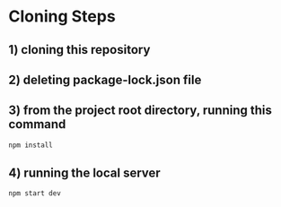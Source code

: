 # Cloning Steps

## 1) cloning this repository 

## 2) deleting package-lock.json file

## 3) from the project root directory, running this command

```js
npm install
```

## 4) running the local server

```js
npm start dev
```
